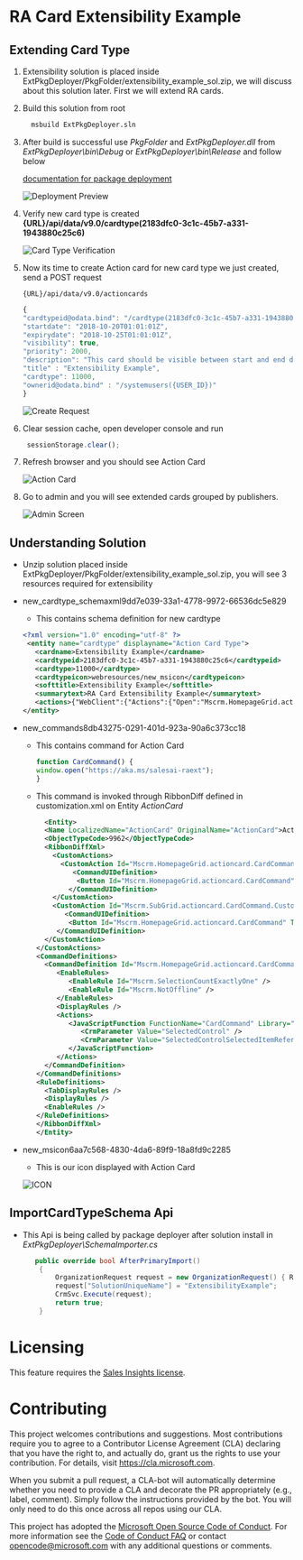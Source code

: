 # RA Card Extensibility Example

## Extending Card Type
1. Extensibility solution is placed inside ExtPkgDeployer/PkgFolder/extensibility_example_sol.zip, we will discuss about this solution later. First we will extend RA cards.

2. Build this solution from root

    ````bash
      msbuild ExtPkgDeployer.sln
    ````

3. After build is successful use *PkgFolder* and *ExtPkgDeployer.dll* from *ExtPkgDeployer\bin\Debug*
or *ExtPkgDeployer\bin\Release* and follow below 

    [documentation for package deployment](https://docs.microsoft.com/en-us/dynamics365/customer-engagement/admin/deploy-packages-using-package-deployer-windows-powershell#PD_tool)

    ![Deployment Preview](/images/extensibility_deployer.gif)

4. Verify new card type is created
**{URL}/api/data/v9.0/cardtype(2183dfc0-3c1c-45b7-a331-1943880c25c6)**

    ![Card Type Verification](/images/cardtype_verification.PNG)

5. Now its time to create Action card for new card type we just created, send a POST request

    ````code
    {URL}/api/data/v9.0/actioncards
    ````
    
    ```javascript
    {
    "cardtypeid@odata.bind": "/cardtype(2183dfc0-3c1c-45b7-a331-1943880c25c6)",
    "startdate": "2018-10-20T01:01:01Z",
    "expirydate": "2018-10-25T01:01:01Z",
    "visibility": true,
    "priority": 2000,
    "description": "This card should be visible between start and end date mentioned above",
    "title" : "Extensibility Example",
    "cardtype": 11000,
    "ownerid@odata.bind" : "/systemusers({USER_ID})"
    }
    ```

    ![Create Request](/images/actioncard_create.PNG)

6. Clear session cache, open developer console and run
    ````javascript
     sessionStorage.clear();
    ````

7. Refresh browser and you should see Action Card

    ![Action Card](/images/ActionCard.PNG)

8. Go to admin and you will see extended cards grouped by publishers.

    ![Admin Screen](/images/admin.PNG)

## Understanding Solution
* Unzip solution placed inside 
 ExtPkgDeployer/PkgFolder/extensibility_example_sol.zip, you will see 3 resources required for extensibility

 * new_cardtype_schemaxml9dd7e039-33a1-4778-9972-66536dc5e829
    * This contains schema definition for new cardtype
    ````xml
    <?xml version="1.0" encoding="utf-8" ?>
     <entity name="cardtype" displayname="Action Card Type">
       <cardname>Extensibility Example</cardname>
       <cardtypeid>2183dfc0-3c1c-45b7-a331-1943880c25c6</cardtypeid>
       <cardtype>11000</cardtype>
       <cardtypeicon>webresources/new_msicon</cardtypeicon>
       <softtitle>Extensibility Example</softtitle>
       <summarytext>RA Card Extensibility Example</summarytext> 
       <actions>{"WebClient":{"Actions":{"Open":"Mscrm.HomepageGrid.actioncard.CardCommand"},"Default":{"Open":"Mscrm.HomepageGrid.actioncard.CardCommand"}}, "Mobile":{"Actions":{"Open":"Mscrm.HomepageGrid.actioncard.CardCommand"}}}</actions>
    </entity>
     ````
 * new_commands8db43275-0291-401d-923a-90a6c373cc18
    * This contains command for Action Card
        ````javascript
        function CardCommand() {
	    window.open("https://aka.ms/salesai-raext");
        }
       ````
    * This command is invoked through RibbonDiff defined in customization.xml on Entity *ActionCard*
       ````xml
         <Entity>
         <Name LocalizedName="ActionCard" OriginalName="ActionCard">ActionCard</Name>
         <ObjectTypeCode>9962</ObjectTypeCode>
         <RibbonDiffXml>
           <CustomActions>
             <CustomAction Id="Mscrm.HomepageGrid.actioncard.CardCommand.CustomAction" Location="Mscrm.HomepageGrid.actioncard.MainTab.Actions.Controls._children" Sequence="12">
                <CommandUIDefinition>
                 <Button Id="Mscrm.HomepageGrid.actioncard.CardCommand" ToolTipTitle="Open" ToolTipDescription="Open" Command="Mscrm.HomepageGrid.actioncard.CardCommand" Sequence="12" LabelText="Open" Alt="Open" Image16by16="/WebResources/new_msicon" Image32by32="/WebResources/new_msicon" TemplateAlias="o1" ModernImage="new_msicon" />
               </CommandUIDefinition>
           </CustomAction>
           <CustomAction Id="Mscrm.SubGrid.actioncard.CardCommand.CustomAction" Location="Mscrm.SubGrid.actioncard.MainTab.Actions.Controls._children" Sequence="57">
              <CommandUIDefinition>
               <Button Id="Mscrm.HomepageGrid.actioncard.CardCommand" ToolTipTitle="Open" ToolTipDescription="Open" Command="Mscrm.HomepageGrid.actioncard.CardCommand" Sequence="29" LabelText="Open" Alt="Open" Image16by16="/WebResources/new_msicon" Image32by32="/WebResources/new_msicon" TemplateAlias="o1" ModernImage="new_msicon" />
            </CommandUIDefinition>
         </CustomAction>
      </CustomActions>
      <CommandDefinitions>
         <CommandDefinition Id="Mscrm.HomepageGrid.actioncard.CardCommand">
            <EnableRules>
               <EnableRule Id="Mscrm.SelectionCountExactlyOne" />
               <EnableRule Id="Mscrm.NotOffline" />
            </EnableRules>
            <DisplayRules />
            <Actions>
               <JavaScriptFunction FunctionName="CardCommand" Library="$webresource:new_commands">
                  <CrmParameter Value="SelectedControl" />
                  <CrmParameter Value="SelectedControlSelectedItemReferences" />
               </JavaScriptFunction>
            </Actions>
         </CommandDefinition>
      </CommandDefinitions>
      <RuleDefinitions>
         <TabDisplayRules />
         <DisplayRules />
         <EnableRules />
      </RuleDefinitions>
       </RibbonDiffXml>
      </Entity>
      ````
 * new_msicon6aa7c568-4830-4da6-89f9-18a8fd9c2285
    * This is our icon displayed with Action Card 
    
    ![ICON](/images/msicon.PNG)
## ImportCardTypeSchema Api
* This Api is being called by package deployer after solution install in *ExtPkgDeployer\SchemaImporter.cs*

    ```csharp
       public override bool AfterPrimaryImport()
		{
			OrganizationRequest request = new OrganizationRequest() { RequestName = "ImportCardTypeSchema" };
			request["SolutionUniqueName"] = "ExtensibilityExample";
			CrmSvc.Execute(request);
			return true;
		}
    ```

# Licensing
This feature requires the [Sales Insights license](https://dynamics.microsoft.com/en-in/ai/sales-insights/).

# Contributing

This project welcomes contributions and suggestions.  Most contributions require you to agree to a
Contributor License Agreement (CLA) declaring that you have the right to, and actually do, grant us
the rights to use your contribution. For details, visit https://cla.microsoft.com.

When you submit a pull request, a CLA-bot will automatically determine whether you need to provide
a CLA and decorate the PR appropriately (e.g., label, comment). Simply follow the instructions
provided by the bot. You will only need to do this once across all repos using our CLA.

This project has adopted the [Microsoft Open Source Code of Conduct](https://opensource.microsoft.com/codeofconduct/).
For more information see the [Code of Conduct FAQ](https://opensource.microsoft.com/codeofconduct/faq/) or
contact [opencode@microsoft.com](mailto:opencode@microsoft.com) with any additional questions or comments.
